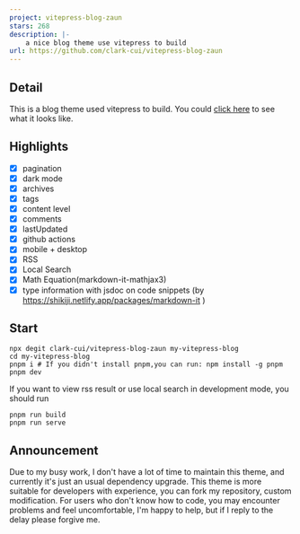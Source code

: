 ```yaml
---
project: vitepress-blog-zaun
stars: 268
description: |-
    a nice blog theme use vitepress to build
url: https://github.com/clark-cui/vitepress-blog-zaun
---
```


## Detail

This is a blog theme used vitepress to build. You could [click here](https://visionary-sunflower-dc7ae3.netlify.app/) to see what it looks like.

## Highlights

- [x] pagination
- [x] dark mode
- [x] archives
- [x] tags
- [x] content level
- [x] comments
- [x] lastUpdated
- [x] github actions
- [x] mobile + desktop
- [x] RSS
- [x] Local Search
- [x] Math Equation(markdown-it-mathjax3)
- [x] type information with jsdoc on code snippets (by https://shikiji.netlify.app/packages/markdown-it )

## Start

```shell
npx degit clark-cui/vitepress-blog-zaun my-vitepress-blog
cd my-vitepress-blog
pnpm i # If you didn't install pnpm,you can run: npm install -g pnpm
pnpm dev
```

If you want to view rss result or use local search in development mode, you should run

```shell
pnpm run build
pnpm run serve
```
## Announcement
Due to my busy work, I don't have a lot of time to maintain this theme, and currently it's just an usual dependency upgrade.
This theme is more suitable for developers with experience, you can fork my repository, custom modification.
For users who don't know how to code, you may encounter problems and feel uncomfortable, I'm happy to help, but if I reply to the delay please forgive me.

